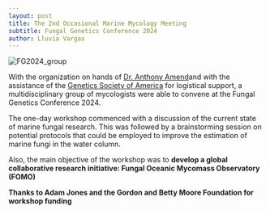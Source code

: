 ```yaml
---
layout: post
title: The 2nd Occasional Marine Mycology Meeting
subtitle: Fungal Genetics Conference 2024
author: Lluvia Vargas
---
```


<img src="https://FOMO-project.github.io/assets/img/Group_photo_FG2024.png" alt="FG2024_group" />

With the organization on hands of [Dr. Anthony Amend](https://amendlab.com/)and with the assistance of the [Genetics Society of America](https://genetics-gsa.org/fungal/) for logistical support, a multidisciplinary group of mycologists were able to convene at the Fungal Genetics Conference 2024. 

The one-day workshop commenced with a discussion of the current state of marine fungal research. This was followed by a brainstorming session on potential protocols that could be employed to improve the estimation of marine fungi in the water column.

Also, the main objective of the workshop was to **develop a global collaborative research initiative: Fungal Oceanic Mycomass Observatory (FOMO)**

**Thanks to Adam Jones and the Gordon and Betty Moore Foundation for workshop funding**
